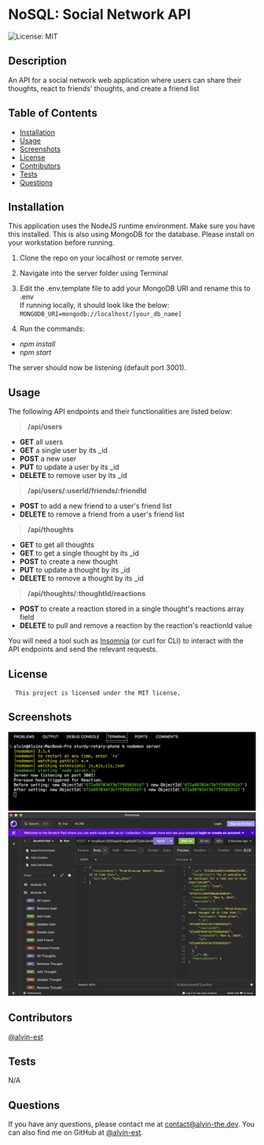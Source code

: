 # NoSQL: Social Network API
![License: MIT](https://img.shields.io/badge/License-MIT-yellow.svg)
## Description
An API for a social network web application where users can share their thoughts, react to friends’ thoughts, and create a friend list
## Table of Contents
- [Installation](#installation)
- [Usage](#usage)
- [Screenshots](#screenshots)
- [License](#license)
- [Contributors](#Contributors)
- [Tests](#tests)
- [Questions](#questions)
## Installation
This application uses the NodeJS runtime environment. Make sure you have this installed. This is also using MongoDB for the database. Please install on your workstation before running.
1. Clone the repo on your localhost or remote server.

2. Navigate into the server folder using Terminal

3. Edit the .env.template file to add your MongoDB URI and rename this to .env  
If running locally, it should look like the below:
`MONGODB_URI=mongodb://localhost/[your_db_name]`

4. Run the commands:
- *npm install*
- *npm start*

The server should now be listening (default port 3001).

## Usage
The following API endpoints and their functionalities are listed below:

> **/api/users**
- **GET** all users
- **GET** a single user by its _id 
- **POST** a new user
- **PUT** to update a user by its _id
- **DELETE** to remove user by its _id

> **/api/users/:userId/friends/:friendId**
- **POST** to add a new friend to a user's friend list
- **DELETE** to remove a friend from a user's friend list

> **/api/thoughts**
- **GET** to get all thoughts
- **GET** to get a single thought by its _id
- **POST** to create a new thought 
- **PUT** to update a thought by its _id
- **DELETE** to remove a thought by its _id

> **/api/thoughts/:thoughtId/reactions**
- **POST** to create a reaction stored in a single thought's reactions array field
- **DELETE** to pull and remove a reaction by the reaction's reactionId value

You will need a tool such as [Insomnia](https://insomnia.rest) (or curl for CLI) to interact with the API endpoints and send the relevant requests.
## License
      This project is licensed under the MIT license.
## Screenshots
![Screenshot1](./misc/screenshot.png)
![Screenshot2](./misc/screenshot2.png)
## Contributors
[@alvin-est](https://github.com/@alvin-est)
## Tests
N/A
## Questions
If you have any questions, please contact me at [contact@alvin-the.dev](mailto:contact@alvin-the.dev). You can also find me on GitHub at [@alvin-est](https://github.com/@alvin-est).  
